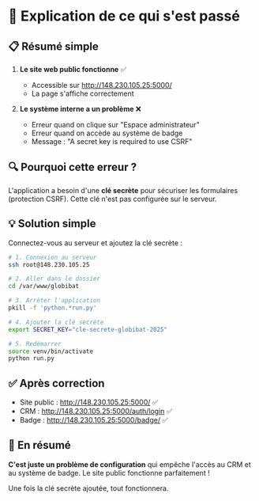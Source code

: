 # 🚨 Explication de ce qui s'est passé

## 📋 Résumé simple

1. **Le site web public fonctionne** ✅
   - Accessible sur http://148.230.105.25:5000/
   - La page s'affiche correctement

2. **Le système interne a un problème** ❌
   - Erreur quand on clique sur "Espace administrateur"
   - Erreur quand on accède au système de badge
   - Message : "A secret key is required to use CSRF"

## 🔍 Pourquoi cette erreur ?

L'application a besoin d'une **clé secrète** pour sécuriser les formulaires (protection CSRF).
Cette clé n'est pas configurée sur le serveur.

## 💡 Solution simple

Connectez-vous au serveur et ajoutez la clé secrète :

```bash
# 1. Connexion au serveur
ssh root@148.230.105.25

# 2. Aller dans le dossier
cd /var/www/globibat

# 3. Arrêter l'application
pkill -f 'python.*run.py'

# 4. Ajouter la clé secrète
export SECRET_KEY="cle-secrete-globibat-2025"

# 5. Redémarrer
source venv/bin/activate
python run.py
```

## ✅ Après correction

- Site public : http://148.230.105.25:5000/ ✅
- CRM : http://148.230.105.25:5000/auth/login ✅  
- Badge : http://148.230.105.25:5000/badge/ ✅

## 📝 En résumé

**C'est juste un problème de configuration** qui empêche l'accès au CRM et au système de badge.
Le site public fonctionne parfaitement !

Une fois la clé secrète ajoutée, tout fonctionnera.